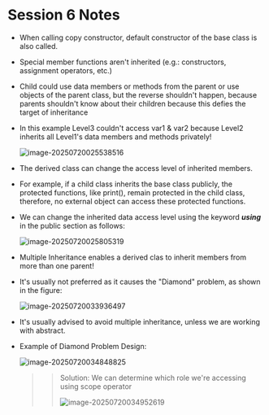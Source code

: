 # Session 6 Notes

- When calling copy constructor, default constructor of the base class is also called.

- Special member functions aren't inherited (e.g.: constructors, assignment operators, etc.)

- Child could use data members or methods from the parent or use objects of the parent class, but the reverse shouldn't happen, because parents shouldn't know about their children because this defies the target of inheritance

- In this example Level3 couldn't access var1 & var2 because Level2 inherits all Level1's data members and methods privately!

  ![image-20250720025538516](C:\Users\hp\AppData\Roaming\Typora\typora-user-images\image-20250720025538516.png)

- The derived class can change the access level of inherited members.
- For example, if a child class inherits the base class publicly, the protected functions, like print(), remain protected in the child class, therefore, no external object can access these protected functions.

- We can change the inherited data access level using the keyword ***using*** in the public section as follows:

  ![image-20250720025805319](C:\Users\hp\AppData\Roaming\Typora\typora-user-images\image-20250720025805319.png)

- Multiple Inheritance enables a derived clas to inherit members from more than one parent!

- It's usually not preferred as it causes the "Diamond" problem, as shown in the figure:

  ![image-20250720033936497](C:\Users\hp\AppData\Roaming\Typora\typora-user-images\image-20250720033936497.png)

- It's usually advised to avoid multiple inheritance, unless we are working with abstract.

- Example of Diamond Problem Design:

  ![image-20250720034848825](C:\Users\hp\AppData\Roaming\Typora\typora-user-images\image-20250720034848825.png)

  > > Solution: We can determine which role we're accessing using scope operator
  > >
  > > ![image-20250720034952619](C:\Users\hp\AppData\Roaming\Typora\typora-user-images\image-20250720034952619.png)